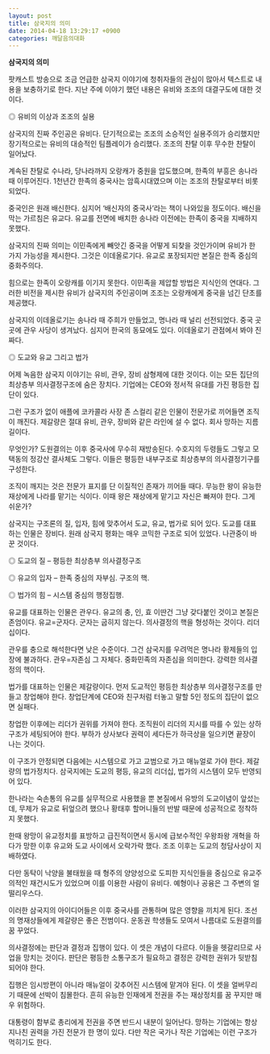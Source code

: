 ```yaml
---
layout: post
title: 삼국지의 의미
date: 2014-04-18 13:29:17 +0900
categories: 깨달음의대화
---
```

**삼국지의 의미**

  


팟캐스트 방송으로 조금 언급한 삼국지 이야기에 청취자들의 관심이 많아서 텍스트로 내용을 보충하기로 한다. 지난 주에 이야기 했던 내용은 유비와 조조의 대결구도에 대한 것이다. 

  


◎ 유비의 이상과 조조의 실용

  


삼국지의 진짜 주인공은 유비다. 단기적으로는 조조의 소승적인 실용주의가 승리했지만 장기적으로는 유비의 대승적인 팀플레이가 승리했다. 조조의 찬탈 이후 무수한 찬탈이 일어났다. 

  


계속된 찬탈로 수나라, 당나라까지 오랑캐가 중원을 압도했으며, 한족의 부흥은 송나라 때 이루어진다. 1천년간 한족의 중국사는 암흑시대였으며 이는 조조의 찬탈로부터 비롯되었다. 

  


중국인은 원래 배신한다. 심지어 ‘배신자의 중국사’라는 책이 나와있을 정도이다. 배신을 막는 가르침은 유교다. 유교를 전면에 배치한 송나라 이전에는 한족이 중국을 지배하지 못했다.

  


삼국지의 진짜 의미는 이민족에게 빼앗긴 중국을 어떻게 되찾을 것인가이며 유비가 한 가지 가능성을 제시한다. 그것은 이데올로기다. 유교로 포장되지만 본질은 한족 중심의 중화주의다. 

  


힘으로는 한족이 오랑캐를 이기지 못한다. 이민족을 제압할 방법은 지식인의 연대다. 그러한 비전을 제시한 유비가 삼국지의 주인공이며 조조는 오랑캐에게 중국을 넘긴 단초를 제공했다.

  


삼국지의 이데올로기는 송나라 때 주희가 만들었고, 명나라 때 널리 선전되었다. 중국 곳곳에 관우 사당이 생겨났다. 심지어 한국의 동묘에도 있다. 이데올로기 관점에서 봐야 진짜다. 

  


◎ 도교와 유교 그리고 법가 

  


어제 녹음한 삼국지 이야기는 유비, 관우, 장비 삼형제에 대한 것이다. 이는 모든 집단의 최상층부 의사결정구조에 숨은 장치다. 기업에는 CEO와 정서적 유대를 가진 평등한 집단이 있다.

  


그런 구조가 없이 애플에 코카콜라 사장 존 스컬리 같은 인물이 전문가로 끼어들면 조직이 깨진다. 제갈량은 절대 유비, 관우, 장비와 같은 라인에 설 수 없다. 회사 망하는 지름길이다. 

  


무엇인가? 도원결의는 이후 중국사에 무수히 재방송된다. 수호지의 두령들도 그렇고 모택동의 정강산 결사체도 그렇다. 이들은 평등한 내부구조로 최상층부의 의사결정기구를 구성한다. 

  


조직이 깨지는 것은 전문가 표지를 단 이질적인 존재가 끼어들 때다. 무능한 왕이 유능한 재상에게 나라를 맡기는 식이다. 이때 왕은 재상에게 맡기고 자신은 빠져야 한다. 그게 쉬운가? 

  


삼국지는 구조론의 질, 입자, 힘에 맞추어서 도교, 유교, 법가로 되어 있다. 도교를 대표하는 인물은 장비다. 원래 삼국지 평화는 매우 코믹한 구조로 되어 있었다. 나관중이 바꾼 것이다. 

  


◎ 도교의 질 – 평등한 최상층부 의사결정구조   
      
◎ 유교의 입자 – 한족 중심의 자부심. 구조의 핵.   
      
◎ 법가의 힘 – 시스템 중심의 행정집행.

  


유교를 대표하는 인물은 관우다. 유교의 충, 인, 효 이딴건 그냥 갖다붙인 것이고 본질은 존엄이다. 유교=군자다. 군자는 굽히지 않는다. 의사결정의 핵을 형성하는 것이다. 리더십이다. 

  


관우를 충으로 해석한다면 낮은 수준이다. 그건 삼국지를 우려먹은 명나라 황제들의 입장에 불과하다. 관우=자존심 그 자체다. 중화민족의 자존심을 의미한다. 강력한 의사결정의 핵이다.

  


법가를 대표하는 인물은 제갈량이다. 먼저 도교적인 평등한 최상층부 의사결정구조를 만들고 창업해야 한다. 창업단계에 CEO와 친구처럼 터놓고 말할 5인 정도의 집단이 없으면 실패다. 

  


창업한 이후에는 리더가 권위를 가져야 한다. 조직원이 리더의 지시를 따를 수 있는 상하구조가 세팅되어야 한다. 부하가 상사보다 권력이 세다든가 하극상을 일으키면 끝장이 나는 것이다.

  


이 구조가 안정되면 다음에는 시스템으로 가고 교범으로 가고 매뉴얼로 가야 한다. 제갈량의 법가정치다. 삼국지에는 도교의 평등, 유교의 리더십, 법가의 시스템이 모두 반영되어 있다. 

  


한나라는 숙손통의 유교를 실무적으로 사용했을 뿐 본질에서 유방의 도교이념이 앞섰는데, 무제가 유교로 뒤엎으려 했으나 황태후 할머니들의 반발 때문에 성공적으로 정착하지 못했다. 

  


한때 왕망이 유교정치를 표방하고 급진적이면서 동시에 급보수적인 우왕좌왕 개혁을 하다가 망한 이후 유교와 도교 사이에서 오락가락 했다. 조조 이후는 도교의 청담사상이 지배하였다.

  


다만 동탁이 낙양을 불태웠을 때 형주의 양양성으로 도피한 지식인들을 중심으로 유교주의적인 재건시도가 있었으며 이를 이용한 사람이 유비다. 예형이나 공융은 그 주변의 얼떨리우스다.

  


이러한 삼국지의 아이디어들은 이후 중국사를 관통하며 많은 영향을 끼치게 된다. 조선의 명재상들에게 제갈량은 좋은 전범이다. 운동권 학생들도 모여서 나름대로 도원결의를 꿈 꾸었다. 

  


의사결정에는 판단과 결정과 집행이 있다. 이 셋은 개념이 다르다. 이들을 헷갈리므로 사업을 망치는 것이다. 판단은 평등한 소통구조가 필요하고 결정은 강력한 권위가 뒷받침되어야 한다.

  


집행은 임시방편이 아니라 매뉴얼이 갖추어진 시스템에 맡겨야 된다. 이 셋을 얼버무리기 때문에 선박이 침몰한다. 흔히 유능한 인재에게 전권을 주는 재상정치를 꿈 꾸지만 매우 위험하다.

  


대통령이 함부로 총리에게 전권을 주면 반드시 내분이 일어난다. 망하는 기업에는 항상 지나친 권력을 가진 전문가 한 명이 있다. 다만 작은 국가나 작은 기업에는 이런 구조가 먹히기도 한다.
